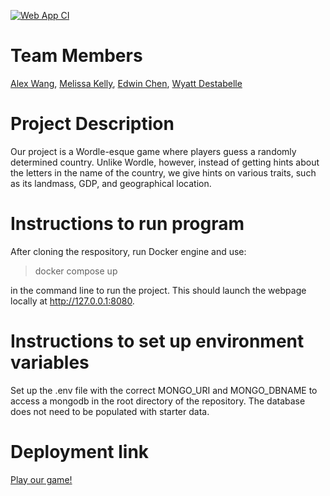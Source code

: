 [![Web App CI](https://github.com/software-students-spring2025/5-final-unknownteam/actions/workflows/web_app.yml/badge.svg)](https://github.com/software-students-spring2025/5-final-unknownteam/actions/workflows/web_app.yml)

# Team Members
[Alex Wang](https://github.com/alw9411), [Melissa Kelly](https://github.com/melissalkelly), [Edwin Chen](https://github.com/Eracks1012), [Wyatt Destabelle](https://github.com/Wyatt-Destabelle)

# Project Description
Our project is a Wordle-esque game where players guess a randomly determined country. Unlike Wordle, however, instead of getting hints about the letters in the name of the country, we give hints on various traits, such as its landmass, GDP, and geographical location.

# Instructions to run program
After cloning the respository, run Docker engine and use: <br>
> docker compose up <br>

in the command line to run the project. This should launch the webpage locally at http://127.0.0.1:8080.

# Instructions to set up environment variables
Set up the .env file with the correct MONGO_URI and MONGO_DBNAME to access a mongodb in the root directory of the repository. The database does not need to be populated with starter data.

# Deployment link
[Play our game!](https://wordle-app-b7yeu.ondigitalocean.app/)
